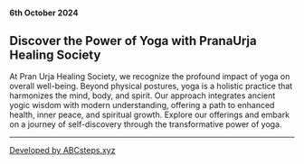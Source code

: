 <h4>6th October 2024</h4>
<h2>Discover the Power of Yoga with PranaUrja Healing Society</h2>
At Pran Urja Healing Society, we recognize the profound impact of yoga on overall well-being. Beyond physical postures, yoga is a holistic practice that harmonizes the mind, body, and spirit. Our approach integrates ancient yogic wisdom with modern understanding, offering a path to enhanced health, inner peace, and spiritual growth. Explore our offerings and embark on a journey of self-discovery through the transformative power of yoga.
<hr>
<a href="https://abcsteps.xyz">Developed by ABCsteps.xyz</a>

